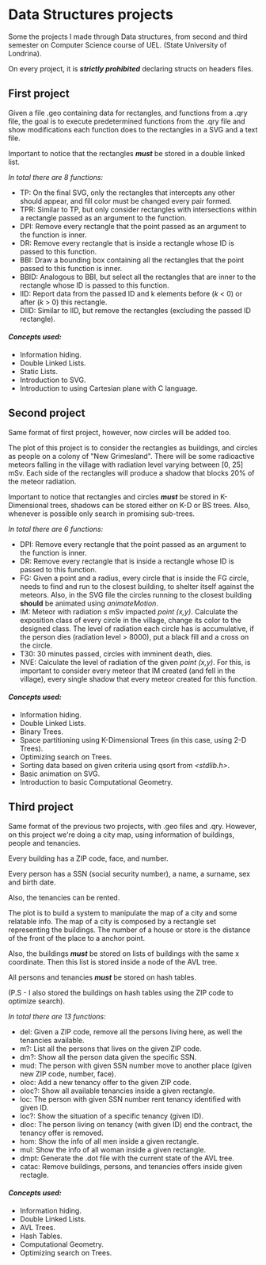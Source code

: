 # Data Structures projects

Some the projects I made through Data structures, from second and third semester on Computer Science course of UEL. (State University of Londrina).

On every project, it is ***strictly prohibited*** declaring structs on headers files.

 ## First project
  Given a file .geo containing data for rectangles, and functions from a .qry file, the goal is to execute predetermined functions from the .qry file and show modifications each function does to the rectangles in a SVG and a text file.
  
  Important to notice that the rectangles ***must*** be stored in a double linked list.
  
  *In total there are 8 functions:*
  
  - TP: On the final SVG, only the rectangles that intercepts any other should appear, and fill color must be changed every pair formed.
  - TPR: Similar to TP, but only consider rectangles with intersections within a rectangle passed as an argument to the function.
  - DPI: Remove every rectangle that the point passed as an argument to the function is inner.
  - DR: Remove every rectangle that is inside a rectangle whose ID is passed to this function. 
  - BBI: Draw a bounding box containing all the rectangles that the point passed to this function is inner.
  - BBID: Analogous to BBI, but select all the rectangles that are inner to the rectangle whose ID is passed to this function.
  - IID: Report data from the passed ID and k elements before (*k* < 0) or after (*k* > 0) this rectangle. 
  - DIID: Similar to IID, but remove the rectangles (excluding the passed ID rectangle). 

  #### *Concepts used:*
  - Information hiding.
  - Double Linked Lists.
  - Static Lists.
  - Introduction to SVG.
  - Introduction to using Cartesian plane with C language.

## Second project
  Same format of first project, however, now circles will be added too.
  
  The plot of this project is to consider the rectangles as buildings, and circles as people on a colony of "New Grimesland". There will be some radioactive meteors falling in the village with radiation level varying between [0, 25] mSv. Each side of the rectangles will produce a shadow that blocks 20% of the meteor radiation.
  
  Important to notice that rectangles and circles ***must*** be stored in K-Dimensional trees, shadows can be stored either on K-D or BS trees. Also, whenever is possible only search in promising sub-trees.
  
  *In total there are 6 functions:* 
  
  - DPI: Remove every rectangle that the point passed as an argument to the function is inner.
  - DR: Remove every rectangle that is inside a rectangle whose ID is passed to this function. 
  - FG: Given a point and a radius, every circle that is inside the FG circle, needs to find and run to the closest building, to shelter itself against the meteors. Also, in the SVG file the circles running to the closest building **should** be animated using *animateMotion*.
  - IM: Meteor with radiation *s* mSv impacted *point (x,y)*. Calculate the exposition class of every circle in the village, change its color to the designed class. The level of radiation each circle has is accumulative, if the person dies (radiation level > 8000), put a black fill and a cross on the circle.
  - T30: 30 minutes passed, circles with imminent death, dies.
  - NVE: Calculate the level of radiation of the given *point (x,y)*. For this, is important to consider every meteor that IM created (and fell in the village), every single shadow that every meteor created for this function.

  #### *Concepts used:*
  - Information hiding.
  - Double Linked Lists.
  - Binary Trees.
  - Space partitioning using K-Dimensional Trees (in this case, using 2-D Trees).
  - Optimizing search on Trees.
  - Sorting data based on given criteria using qsort from *<stdlib.h>*.
  - Basic animation on SVG.
  - Introduction to basic Computational Geometry.

## Third project
 Same format of the previous two projects, with .geo files and .qry. However, on this project we're doing a city map, using information of buildings, people and tenancies.
 
 Every building has a ZIP code, face, and number.
 
 Every person has a SSN (social security number), a name, a surname, sex and birth date.
 
 Also, the tenancies can be rented.
 
 The plot is to build a system to manipulate the map of a city and some relatable info. The map of a city is composed by a rectangle set representing the buildings.
 The number of a house or store is the distance of the front of the place to a anchor point.
 
 Also, the buildings ***must*** be stored on lists of buildings with the same x coordinate. Then this list is stored inside a node of the AVL tree.
 
 All persons and tenancies ***must*** be stored on hash tables.
 
 (P.S - I also stored the buildings on hash tables using the ZIP code to optimize search).
 
 *In total there are 13 functions:* 
 
  - del: Given a ZIP code, remove all the persons living here, as well the tenancies available.
  - m?: List all the persons that lives on the given ZIP code.
  - dm?: Show all the person data given the specific SSN.
  - mud: The person with given SSN number move to another place (given new ZIP code, number, face).
  - oloc: Add a new tenancy offer to the given ZIP code.
  - oloc?: Show all available tenancies inside a given rectangle.
  - loc: The person with given SSN number rent tenancy identified with given ID.
  - loc?: Show the situation of a specific tenancy (given ID).
  - dloc: The person living on tenancy (with given ID) end the contract, the tenancy offer is removed.
  - hom: Show the info of all men inside a given rectangle.
  - mul: Show the info of all woman inside a given rectangle.
  - dmpt: Generate the .dot file with the current state of the AVL tree.
  - catac: Remove buildings, persons, and tenancies offers inside given rectagle.
  
  #### *Concepts used:*
  - Information hiding.
  - Double Linked Lists.
  - AVL Trees.
  - Hash Tables.
  - Computational Geometry.
  - Optimizing search on Trees.
